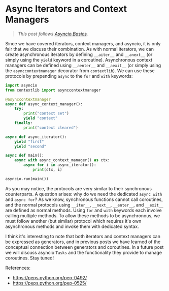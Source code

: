 # Async Iterators and Context Managers
> *This post follows [Asyncio Basics](/tips/022-asyncio-basics.md).*

Since we have covered iterators, context managers, and asyncio, it is only fair that we discuss their combination. As with normal iterators, we can create asynchronous iterators by defining `__aiter__` and `__anext__` (or simply using the `yield` keyword in a coroutine). Asynchronous context managers can be defined using `__aenter__` and `__aexit__` (or simply using the `asynccontextmanager` decorator from `contextlib`). We can use these protocols by prepending `async` to the `for` and `with` keywords:
```python
import asyncio
from contextlib import asynccontextmanager

@asynccontextmanager
async def async_context_manager():
    try:
        print("context set")
        yield "context"
    finally:
        print("context cleared")

async def async_iterator():
    yield "first"
    yield "second"

async def main():
    async with async_context_manager() as ctx:
        async for i in async_iterator():
            print(ctx, i)

asyncio.run(main())
```

As you may notice, the protocols are very similar to their synchronous counterparts. A question arises: why do we need the dedicated `async with` and `async for`? As we know, synchronous functions cannot call coroutines, and the normal protocols using `__iter__`, `__next__`, `__enter__`, and `__exit__` are defined as normal methods. Using `for` and `with` keywords each involve calling multiple methods. To allow these methods to be asynchronous, we must follow another (but similar) protocol which requires it's own asynchronous methods and invoke them with dedicated syntax.

I think it's interesting to note that both iterators and context managers can be expressed as generators, and in previous posts we have learned of the conceptual connection between generators and coroutines. In a future post we will discuss asyncio `Tasks` and the functionality they provide to manage coroutines. Stay tuned!

References:
- https://peps.python.org/pep-0492/
- https://peps.python.org/pep-0525/
